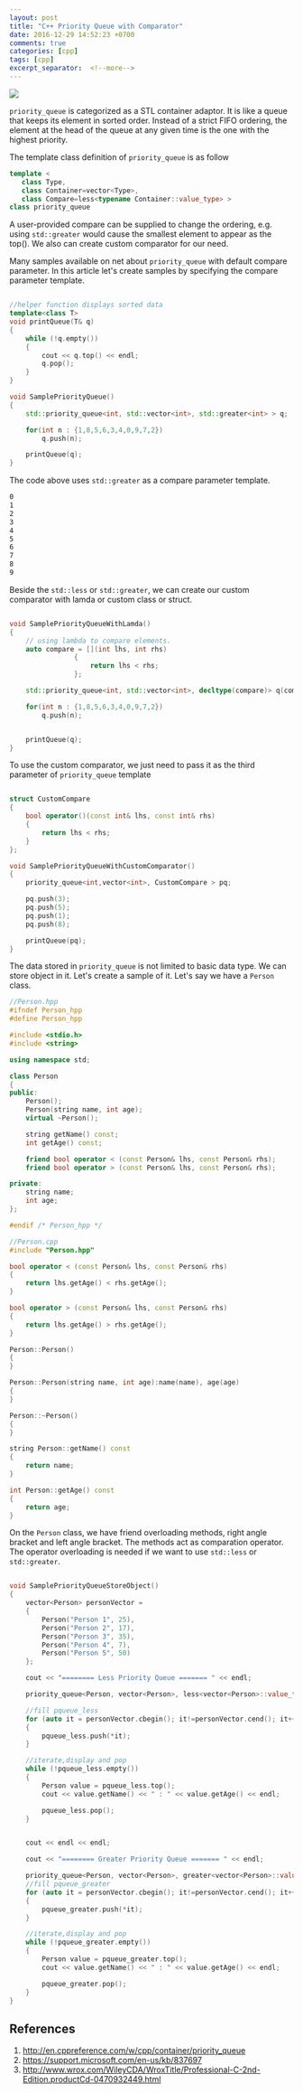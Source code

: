 ```yaml
---
layout: post
title: "C++ Priority Queue with Comparator"
date: 2016-12-29 14:52:23 +0700
comments: true
categories: [cpp]
tags: [cpp]
excerpt_separator:  <!--more-->
---
```


<img class="left" src="{{ site.baseurl }}/assets/images/logo/cpp.png" />

<code>priority_queue</code> is categorized as a STL container adaptor. It is like a queue that keeps its element in sorted order. Instead of a strict FIFO ordering, the element at the head of the queue at any given time is the one with the highest priority.

The template class definition of <code>priority_queue</code> is as follow

``` c++
template <
   class Type,
   class Container=vector<Type>,
   class Compare=less<typename Container::value_type> >
class priority_queue

```

A user-provided compare can be supplied to change the ordering, e.g. using <code>std::greater<T></code> would cause the smallest element to appear as the top(). We also can create custom comparator for our need.

Many samples available on net about <code>priority_queue</code> with default compare parameter. In this article let's create samples by specifying the compare parameter template.

``` c++

//helper function displays sorted data
template<class T>
void printQueue(T& q)
{
    while (!q.empty())
    {
        cout << q.top() << endl;
        q.pop();
    }
}

void SamplePriorityQueue()
{
    std::priority_queue<int, std::vector<int>, std::greater<int> > q;

    for(int n : {1,8,5,6,3,4,0,9,7,2})
        q.push(n);

    printQueue(q);
}

```

The code above uses <code>std::greater</code> as a compare parameter template.

``` bash
0
1
2
3
4
5
6
7
8
9
```

Beside the <code>std::less</code> or <code>std::greater</code>, we can create our custom comparator with lamda or custom class or struct.

``` c++

void SamplePriorityQueueWithLamda()
{
    // using lambda to compare elements.
    auto compare = [](int lhs, int rhs)
                {
                    return lhs < rhs;
                };

    std::priority_queue<int, std::vector<int>, decltype(compare)> q(compare);

    for(int n : {1,8,5,6,3,4,0,9,7,2})
        q.push(n);


    printQueue(q);
}

```

To use the custom comparator, we just need to pass it as the third parameter of <code>priority_queue</code> template

``` c++

struct CustomCompare
{
    bool operator()(const int& lhs, const int& rhs)
    {
        return lhs < rhs;
    }
};

```

``` c++
void SamplePriorityQueueWithCustomComparator()
{
    priority_queue<int,vector<int>, CustomCompare > pq;

    pq.push(3);
    pq.push(5);
    pq.push(1);
    pq.push(8);

    printQueue(pq);
}

```

The data stored in <code>priority_queue</code> is not limited to basic data type.
We can store object in it. Let's create a sample of it.
Let's say we have a <code>Person</code> class.

``` c++ 
//Person.hpp
#ifndef Person_hpp
#define Person_hpp

#include <stdio.h>
#include <string>

using namespace std;

class Person
{
public:
    Person();
    Person(string name, int age);
    virtual ~Person();

    string getName() const;
    int getAge() const;

    friend bool operator < (const Person& lhs, const Person& rhs);
    friend bool operator > (const Person& lhs, const Person& rhs);

private:
    string name;
    int age;
};

#endif /* Person_hpp */

```

``` c++ 
//Person.cpp
#include "Person.hpp"

bool operator < (const Person& lhs, const Person& rhs)
{
    return lhs.getAge() < rhs.getAge();
}

bool operator > (const Person& lhs, const Person& rhs)
{
    return lhs.getAge() > rhs.getAge();
}

Person::Person()
{
}

Person::Person(string name, int age):name(name), age(age)
{
}

Person::~Person()
{   
}

string Person::getName() const
{
    return name;
}

int Person::getAge() const
{
    return age;
}

```
On the <code>Person</code> class, we have friend overloading methods, right angle bracket and left angle bracket. The methods act as comparation operator. The operator overloading is needed if we want to use <code>std::less</code> or <code>std::greater</code>.

``` c++

void SamplePriorityQueueStoreObject()
{
    vector<Person> personVector =
    {
        Person("Person 1", 25),
        Person("Person 2", 17),
        Person("Person 3", 35),
        Person("Person 4", 7),
        Person("Person 5", 50)
    };

    cout << "======== Less Priority Queue ======= " << endl;

    priority_queue<Person, vector<Person>, less<vector<Person>::value_type>> pqueue_less;

    //fill pqueue_less
    for (auto it = personVector.cbegin(); it!=personVector.cend(); it++)
    {
        pqueue_less.push(*it);
    }

    //iterate,display and pop
    while (!pqueue_less.empty())
    {
        Person value = pqueue_less.top();
        cout << value.getName() << " : " << value.getAge() << endl;

        pqueue_less.pop();
    }


    cout << endl << endl;

    cout << "======== Greater Priority Queue ======= " << endl;

    priority_queue<Person, vector<Person>, greater<vector<Person>::value_type>> pqueue_greater;
    //fill pqueue_greater
    for (auto it = personVector.cbegin(); it!=personVector.cend(); it++)
    {
        pqueue_greater.push(*it);
    }

    //iterate,display and pop
    while (!pqueue_greater.empty())
    {
        Person value = pqueue_greater.top();
        cout << value.getName() << " : " << value.getAge() << endl;

        pqueue_greater.pop();
    }
}

```

## References
1. http://en.cppreference.com/w/cpp/container/priority_queue
2. https://support.microsoft.com/en-us/kb/837697
3. http://www.wrox.com/WileyCDA/WroxTitle/Professional-C-2nd-Edition.productCd-0470932449.html
